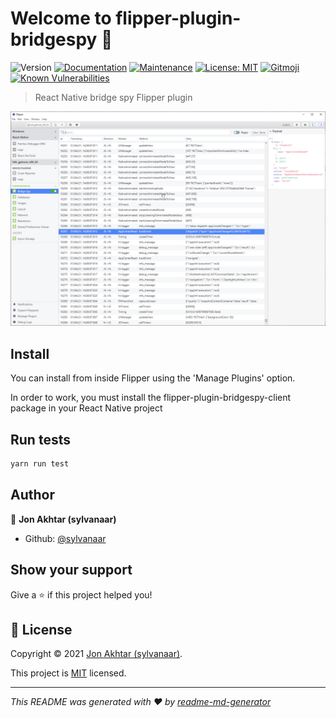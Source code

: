 # Welcome to flipper-plugin-bridgespy 👋

![Version](https://img.shields.io/npm/v/flipper-plugin-bridgespy)
[![Documentation](https://img.shields.io/badge/documentation-yes-brightgreen.svg)](https://github.com/sylvanaar/flipper-plugin-bridgespy#readme)
[![Maintenance](https://img.shields.io/badge/Maintained%3F-yes-green.svg)](https://github.com/sylvanaar/flipper-plugin-bridgespy/graphs/commit-activity)
[![License: MIT](https://img.shields.io/github/license/sylvanaar/flipper-plugin-bridgespy)](https://github.com/sylvanaar/flipper-plugin-bridgespy/blob/master/LICENSE)
[![Gitmoji](https://img.shields.io/badge/gitmoji-%20😜%20😍-FFDD67.svg?style=flat-square)](https://gitmoji.dev)
[![Known Vulnerabilities](https://snyk.io/test/github/sylvanaar/flipper-plugin-bridgespy/badge.svg?targetFile=package.json)](https://snyk.io/test/github/sylvanaar/flipper-plugin-bridgespy?targetFile=package.json)

> React Native bridge spy Flipper plugin

![Screen image of the plugin's output](./screenshot.jpg)

## Install

You can install from inside Flipper using the 'Manage Plugins' option.

In order to work, you must install the flipper-plugin-bridgespy-client package in your React Native project

## Run tests

```sh
yarn run test
```

## Author

👤 **Jon Akhtar (sylvanaar)**

-   Github: [@sylvanaar](https://github.com/sylvanaar)

## Show your support

Give a ⭐️ if this project helped you!

## 📝 License

Copyright © 2021 [Jon Akhtar (sylvanaar)](https://github.com/sylvanaar).

This project is [MIT](https://github.com/sylvanaar/flipper-plugin-bridgespy/blob/master/LICENSE) licensed.

* * *

_This README was generated with ❤️ by [readme-md-generator](https://github.com/kefranabg/readme-md-generator)_
